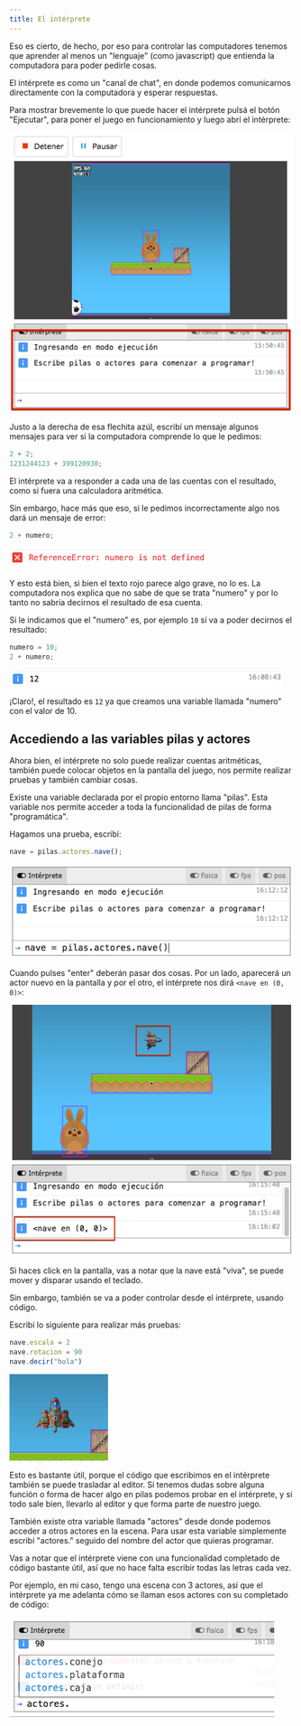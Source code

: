 ```yaml
---
title: El intérprete
---
```


Eso es cierto, de hecho, por eso para controlar las computadores tenemos que aprender al menos un "lenguaje" (como javascript) que entienda la computadora para poder pedirle cosas.

El intérprete es como un "canal de chat", en donde podemos comunicarnos directamente con la computadora y esperar respuestas.

Para mostrar brevemente lo que puede hacer el intérprete pulsá el botón "Ejecutar", para poner el juego en funcionamiento y luego abrí el intérprete:

![](imagenes/interprete.assets/image-20181225155449714-5764089.png)

Justo a la derecha de esa flechita azúl, escribí un mensaje algunos mensajes para ver si la computadora comprende lo que le pedimos:

```typescript
2 + 2;
1231244123 + 399120930;
```

El intérprete va a responder a cada una de las cuentas con el resultado, como si fuera una calculadora aritmética.

Sin embargo, hace más que eso, si le pedimos incorrectamente algo nos dará un mensaje de error:

```typescript
2 + numero;
```

![](imagenes/interprete.assets/image-20181225160605415-5764765.png)

Y esto está bien, si bien el texto rojo parece algo grave, no lo es. La computadora nos explica que no sabe de que se trata "numero" y por lo tanto no sabría decirnos el resultado de esa cuenta.

Si le indicamos que el "numero" es, por ejemplo `10` sí va a poder decirnos el resultado:

```typescript
numero = 10;
2 + numero;
```

![](imagenes/interprete.assets/image-20181225160853765-5764933.png)

¡Claro!, el resultado es `12` ya que creamos una variable llamada "numero" con el valor de 10.

## Accediendo a las variables pilas y actores

Ahora bien, el intérprete no solo puede realizar cuentas aritméticas, también puede colocar objetos en la pantalla del juego, nos permite realizar pruebas y también cambiar cosas.

Existe una variable declarada por el propio entorno llama "pilas". Esta variable nos permite acceder a toda la funcionalidad de pilas de forma "programática".

Hagamos una prueba, escribí:

```typescript
nave = pilas.actores.nave();
```

![](imagenes/interprete.assets/image-20181225161330731-5765210.png)

Cuando pulses "enter" deberán pasar dos cosas. Por un lado, aparecerá un actor nuevo en la pantalla y por el otro, el intérprete nos dirá `<nave en (0, 0)>`:

![](imagenes/interprete.assets/image-20181225161717860-5765437.png)

Si haces click en la pantalla, vas a notar que la nave está "viva", se puede mover y disparar usando el teclado.

Sin embargo, también se va a poder controlar desde el intérprete, usando código.

Escribí lo siguiente para realizar más pruebas:

```typescript
nave.escala = 2
nave.rotacion = 90
nave.decir("hola")
```

![](imagenes/interprete.assets/image-20181225161954962-5765595.png)

Esto es bastante útil, porque el código que escribimos en el intérprete también se puede trasladar al editor. Si tenemos dudas sobre alguna función o forma de hacer algo en pilas podemos probar en el intérprete, y si todo sale bien, llevarlo al editor y que forma parte de nuestro juego.

También existe otra variable llamada "actores" desde donde podemos acceder a otros actores en la escena. Para usar esta variable simplemente escribí "actores." seguido del nombre del actor que quieras programar.

Vas a notar que el intérprete viene con una funcionalidad completado de código bastante útil, así que no hace falta escribir todas las letras cada vez.

Por ejemplo, en mi caso, tengo una escena con 3 actores, así que el intérprete ya me adelanta cómo se llaman esos actores con su completado de código:

![](imagenes/interprete.assets/image-20181225162435049-5765875.png)
